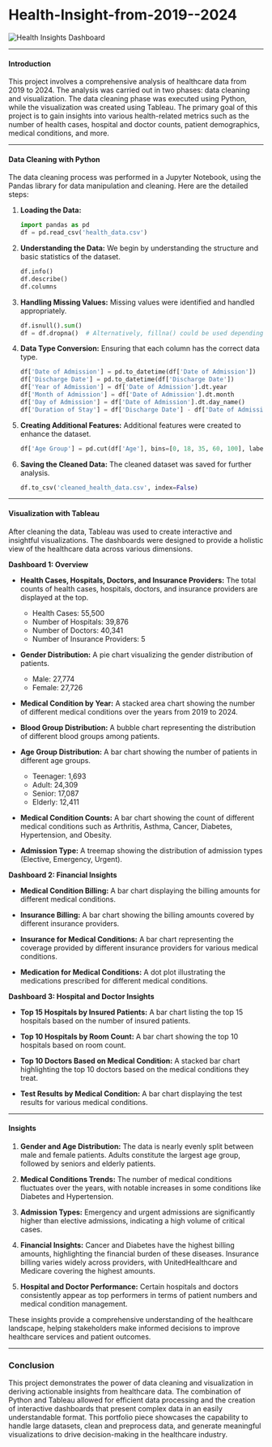 # Health-Insight-from-2019--2024

![Health Insights Dashboard](https://github.com/KoreJosh/Health-Insight-from-2019--2024/blob/main/Screenshot%20(1).png)

---

#### Introduction

This project involves a comprehensive analysis of healthcare data from 2019 to 2024. The analysis was carried out in two phases: data cleaning and visualization. The data cleaning phase was executed using Python, while the visualization was created using Tableau. The primary goal of this project is to gain insights into various health-related metrics such as the number of health cases, hospital and doctor counts, patient demographics, medical conditions, and more.

---

#### Data Cleaning with Python

The data cleaning process was performed in a Jupyter Notebook, using the Pandas library for data manipulation and cleaning. Here are the detailed steps:

1. **Loading the Data:**
   ```python
   import pandas as pd
   df = pd.read_csv('health_data.csv')
   ```

2. **Understanding the Data:**
   We begin by understanding the structure and basic statistics of the dataset.
   ```python
   df.info()
   df.describe()
   df.columns
   ```

3. **Handling Missing Values:**
   Missing values were identified and handled appropriately.
   ```python
   df.isnull().sum()
   df = df.dropna()  # Alternatively, fillna() could be used depending on the context
   ```

4. **Data Type Conversion:**
   Ensuring that each column has the correct data type.
   ```python
   df['Date of Admission'] = pd.to_datetime(df['Date of Admission'])
   df['Discharge Date'] = pd.to_datetime(df['Discharge Date'])
   df['Year of Admission'] = df['Date of Admission'].dt.year
   df['Month of Admission'] = df['Date of Admission'].dt.month
   df['Day of Admission'] = df['Date of Admission'].dt.day_name()
   df['Duration of Stay'] = df['Discharge Date'] - df['Date of Admission']
   ```

5. **Creating Additional Features:**
   Additional features were created to enhance the dataset.
   ```python
   df['Age Group'] = pd.cut(df['Age'], bins=[0, 18, 35, 60, 100], labels=['Teenager', 'Adult', 'Senior', 'Elderly'])
   ```

6. **Saving the Cleaned Data:**
   The cleaned dataset was saved for further analysis.
   ```python
   df.to_csv('cleaned_health_data.csv', index=False)
   ```

---

#### Visualization with Tableau

After cleaning the data, Tableau was used to create interactive and insightful visualizations. The dashboards were designed to provide a holistic view of the healthcare data across various dimensions.

**Dashboard 1: Overview**

- **Health Cases, Hospitals, Doctors, and Insurance Providers:**
  The total counts of health cases, hospitals, doctors, and insurance providers are displayed at the top.
  - Health Cases: 55,500
  - Number of Hospitals: 39,876
  - Number of Doctors: 40,341
  - Number of Insurance Providers: 5

- **Gender Distribution:**
  A pie chart visualizing the gender distribution of patients.
  - Male: 27,774
  - Female: 27,726

- **Medical Condition by Year:**
  A stacked area chart showing the number of different medical conditions over the years from 2019 to 2024.

- **Blood Group Distribution:**
  A bubble chart representing the distribution of different blood groups among patients.

- **Age Group Distribution:**
  A bar chart showing the number of patients in different age groups.
  - Teenager: 1,693
  - Adult: 24,309
  - Senior: 17,087
  - Elderly: 12,411

- **Medical Condition Counts:**
  A bar chart showing the count of different medical conditions such as Arthritis, Asthma, Cancer, Diabetes, Hypertension, and Obesity.

- **Admission Type:**
  A treemap showing the distribution of admission types (Elective, Emergency, Urgent).

**Dashboard 2: Financial Insights**

- **Medical Condition Billing:**
  A bar chart displaying the billing amounts for different medical conditions.

- **Insurance Billing:**
  A bar chart showing the billing amounts covered by different insurance providers.

- **Insurance for Medical Conditions:**
  A bar chart representing the coverage provided by different insurance providers for various medical conditions.

- **Medication for Medical Conditions:**
  A dot plot illustrating the medications prescribed for different medical conditions.

**Dashboard 3: Hospital and Doctor Insights**

- **Top 15 Hospitals by Insured Patients:**
  A bar chart listing the top 15 hospitals based on the number of insured patients.

- **Top 10 Hospitals by Room Count:**
  A bar chart showing the top 10 hospitals based on room count.

- **Top 10 Doctors Based on Medical Condition:**
  A stacked bar chart highlighting the top 10 doctors based on the medical conditions they treat.

- **Test Results by Medical Condition:**
  A bar chart displaying the test results for various medical conditions.

---

#### Insights

1. **Gender and Age Distribution:**
   The data is nearly evenly split between male and female patients. Adults constitute the largest age group, followed by seniors and elderly patients.

2. **Medical Conditions Trends:**
   The number of medical conditions fluctuates over the years, with notable increases in some conditions like Diabetes and Hypertension.

3. **Admission Types:**
   Emergency and urgent admissions are significantly higher than elective admissions, indicating a high volume of critical cases.

4. **Financial Insights:**
   Cancer and Diabetes have the highest billing amounts, highlighting the financial burden of these diseases. Insurance billing varies widely across providers, with UnitedHealthcare and Medicare covering the highest amounts.

5. **Hospital and Doctor Performance:**
   Certain hospitals and doctors consistently appear as top performers in terms of patient numbers and medical condition management.

These insights provide a comprehensive understanding of the healthcare landscape, helping stakeholders make informed decisions to improve healthcare services and patient outcomes.

---

### Conclusion

This project demonstrates the power of data cleaning and visualization in deriving actionable insights from healthcare data. The combination of Python and Tableau allowed for efficient data processing and the creation of interactive dashboards that present complex data in an easily understandable format. This portfolio piece showcases the capability to handle large datasets, clean and preprocess data, and generate meaningful visualizations to drive decision-making in the healthcare industry.
